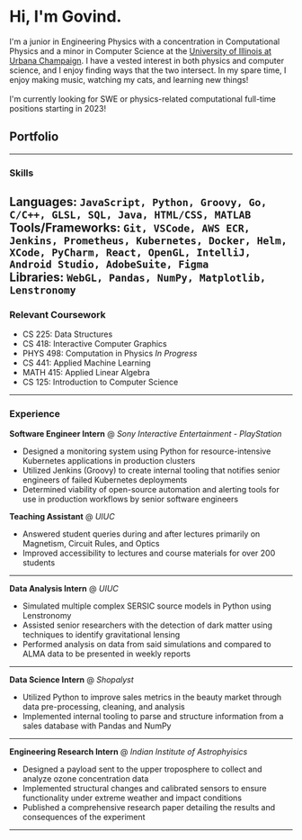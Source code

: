 # Hi, I'm Govind.
I'm a junior in Engineering Physics with a concentration in Computational Physics and a minor in Computer Science at the [University of Illinois at Urbana Champaign](https://illinois.edu). I have a vested interest in both physics and computer science, and I enjoy finding ways that the two intersect. In my spare time, I enjoy making music, watching my cats, and learning new things!
<br><br>
I'm currently looking for SWE or physics-related computational full-time positions starting in 2023! 

## Portfolio


---

### Skills
**Languages:** `JavaScript, Python, Groovy, Go, C/C++, GLSL, SQL, Java, HTML/CSS, MATLAB`
<br>
**Tools/Frameworks:** `Git, VSCode, AWS ECR, Jenkins, Prometheus, Kubernetes, Docker, Helm, XCode, PyCharm, React, OpenGL, IntelliJ, Android Studio, AdobeSuite, Figma`
<br>
**Libraries:** `WebGL, Pandas, NumPy, Matplotlib, Lenstronomy`
---

### Relevant Coursework
 - CS 225: Data Structures <br>
 - CS 418: Interactive Computer Graphics <br>
 - PHYS 498: Computation in Physics _In Progress_ <br>
 - CS 441: Applied Machine Learning <br>
 - MATH 415: Applied Linear Algebra
 - CS 125: Introduction to Computer Science
 
--- 

### Experience

**Software Engineer Intern** @ _Sony Interactive Entertainment - PlayStation_
<br>
- Designed a monitoring system using Python for resource-intensive Kubernetes applications in production clusters
- Utilized Jenkins (Groovy) to create internal tooling that notifies senior engineers of failed Kubernetes deployments
- Determined viability of open-source automation and alerting tools for use in production workflows by senior
software engineers

**Teaching Assistant** @ _UIUC_
<br>
 - Answered student queries during and after lectures primarily on Magnetism, Circuit Rules, and Optics
 - Improved accessibility to lectures and course materials for over 200 students

---
**Data Analysis Intern** @ _UIUC_
<br>
 - Simulated multiple complex SERSIC source models in Python using Lenstronomy
 - Assisted senior researchers with the detection of dark matter using techniques to identify gravitational lensing
 - Performed analysis on data from said simulations and compared to ALMA data to be presented in weekly reports

---
**Data Science Intern** @ _Shopalyst_
<br>
 - Utilized Python to improve sales metrics in the beauty market through data pre-processing, cleaning, and analysis
 - Implemented internal tooling to parse and structure information from a sales database with Pandas and NumPy

---
**Engineering Research Intern** @ _Indian Institute of Astrophyisics_
<br>
 - Designed a payload sent to the upper troposphere to collect and analyze ozone concentration data
 - Implemented structural changes and calibrated sensors to ensure functionality under extreme weather and impact conditions
 - Published a comprehensive research paper detailing the results and consequences of the experiment

---
